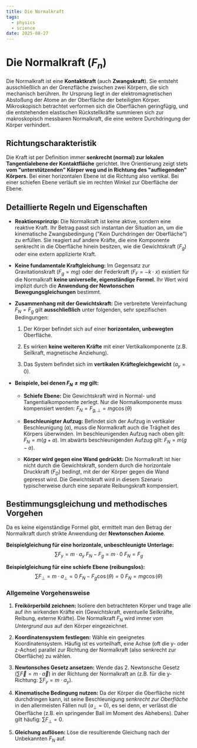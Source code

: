 ```yaml
---
title: Die Normalkraft
tags:
  - physics
  - science
date: 2025-08-27
---
```


# Die Normalkraft ($F_n$)

Die Normalkraft ist eine **Kontaktkraft** (auch **Zwangskraft**). Sie entsteht ausschließlich an der Grenzfläche zwischen zwei Körpern, die sich mechanisch berühren. Ihr Ursprung liegt in der elektromagnetischen Abstoßung der Atome an der Oberfläche der beteiligten Körper. Mikroskopisch betrachtet verformen sich die Oberflächen geringfügig, und die entstehenden elastischen Rückstellkräfte summieren sich zur makroskopisch messbaren Normalkraft, die eine weitere Durchdringung der Körper verhindert.

## Richtungscharakteristik

Die Kraft ist per Definition immer **senkrecht (normal) zur lokalen Tangentialebene der Kontaktfläche** gerichtet. Ihre Orientierung zeigt stets **vom "unterstützenden" Körper weg und in Richtung des "aufliegenden" Körpers**. Bei einer horizontalen Ebene ist die Richtung also vertikal. Bei einer schiefen Ebene verläuft sie im rechten Winkel zur Oberfläche der Ebene.

## Detaillierte Regeln und Eigenschaften

- **Reaktionsprinzip:** Die Normalkraft ist keine aktive, sondern eine reaktive Kraft. Ihr Betrag passt sich instantan der Situation an, um die kinematische Zwangsbedingung ("Kein Durchdringen der Oberfläche") zu erfüllen. Sie reagiert auf andere Kräfte, die eine Komponente senkrecht in die Oberfläche hinein besitzen, wie die Gewichtskraft ($F_g$) oder eine extern applizierte Kraft.
    
- **Keine fundamentale Kraftgleichung:** Im Gegensatz zur Gravitationskraft ($F_g = mg$) oder der Federkraft ($F_F = -k \cdot x$) existiert für die Normalkraft **keine universelle, eigenständige Formel**. Ihr Wert wird implizit durch die **Anwendung der Newtonschen Bewegungsgleichungen** bestimmt.
    
- **Zusammenhang mit der Gewichtskraft:** Die verbreitete Vereinfachung $F_N = F_g$ gilt **ausschließlich** unter folgenden, sehr spezifischen Bedingungen:
    
    1. Der Körper befindet sich auf einer **horizontalen, unbewegten** Oberfläche.
        
    2. Es wirken **keine weiteren Kräfte** mit einer Vertikalkomponente (z.B. Seilkraft, magnetische Anziehung).
        
    3. Das System befindet sich im **vertikalen Kräftegleichgewicht** ($a_y = 0$).
        
- **Beispiele, bei denen $F_N \neq mg$ gilt:**
    
    - **Schiefe Ebene:** Die Gewichtskraft wird in Normal- und Tangentialkomponente zerlegt. Nur die Normalkomponente muss kompensiert werden: $F_N = F_{g,\perp} = m g \cos(\theta)$
        
    - **Beschleunigter Aufzug:** Befindet sich der Aufzug in vertikaler Beschleunigung ($a$), muss die Normalkraft auch die Trägheit des Körpers überwinden. Im beschleunigenden Aufzug nach oben gilt: $F_N = m (g + a)$. Im abwärts beschleunigenden Aufzug gilt: $F_N = m (g - a)$.
        
    - **Körper wird gegen eine Wand gedrückt:** Die Normalkraft ist hier nicht durch die Gewichtskraft, sondern durch die horizontale Druckkraft ($F_D$) bedingt, mit der der Körper gegen die Wand gepresst wird. Die Gewichtskraft wird in diesem Szenario typischerweise durch eine separate Reibungskraft kompensiert.

## Bestimmungsgleichung und methodisches Vorgehen

Da es keine eigenständige Formel gibt, ermittelt man den Betrag der Normalkraft durch strikte Anwendung der **Newtonschen Axiome**.

**Beispielgleichung für eine horizontale, unbeschleunigte Unterlage:**  
$$ 
\sum F_y = m \cdot a_y \  
F_N - F_g = m \cdot 0 \  
F_N = F_g  
$$

**Beispielgleichung für eine schiefe Ebene (reibungslos):**  
$$  
\sum F_\perp = m \cdot a_\perp = 0 \  
F_N - F_g \cos(\theta) = 0 \  
F_N = m g \cos(\theta)  
$$
### Allgemeine Vorgehensweise

1. **Freikörperbild zeichnen:** Isoliere den betrachteten Körper und trage alle auf ihn wirkenden Kräfte ein (Gewichtskraft, eventuelle Seilkräfte, Reibung, externe Kräfte). Die Normalkraft $F_N$ wird immer _vom Untergrund aus_ auf den Körper eingezeichnet.
    
2. **Koordinatensystem festlegen:** Wähle ein geeignetes Koordinatensystem. Häufig ist es vorteilhaft, eine Achse (oft die y- oder z-Achse) parallel zur Richtung der Normalkraft (also senkrecht zur Oberfläche) zu wählen.
    
3. **Newtonsches Gesetz ansetzen:** Wende das 2. Newtonsche Gesetz ($\sum \vec{F} = m \cdot \vec{a}$) in der Richtung der Normalkraft an (z.B. für die y-Richtung: $\sum F_y = m \cdot a_y$).
    
4. **Kinematische Bedingung nutzen:** Da der Körper die Oberfläche nicht durchdringen kann, ist seine Beschleunigung _senkrecht zur Oberfläche_ in den allermeisten Fällen null ($a_\perp = 0$), es sei denn, er verlässt die Oberfläche (z.B. ein springender Ball im Moment des Abhebens). Daher gilt häufig: $\sum F_\perp = 0$.
    
5. **Gleichung auflösen:** Löse die resultierende Gleichung nach der Unbekannten $F_N$ auf.

